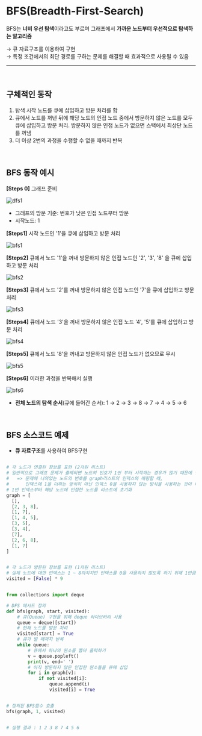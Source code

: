 


# BFS(Breadth-First-Search)

 BFS는 **너비 우선 탐색**이라고도 부르며 그래프에서 **가까운 노드부터 우선적으로 탐색하는 알고리즘**
  
 → 큐 자료구조를 이용하여 구현 <br>
 → 특정 조건에서의 최단 경로를 구하는 문제를 해결할 때 효과적으로 사용될 수 있음
 
 ***
<br>

 
## 구체적인 동작 


   1. 탐색 시작 노드를 큐에 삽입하고 방문 처리를 함
   2. 큐에서 노드를 꺼낸 뒤에 해당 노드의 인접 노드 중에서 방문하지 않은 노드를 모두 큐에 삽입하고 방문 처리.
      방문하지 않은 인접 노드가 없으면 스택에서 최상단 노드를 꺼냄
  3. 더 이상 2번의 과정을 수행할 수 없을 때까지 반복

<br>

## BFS 동작 예시
**[Steps 0]** 그래프 준비
  
![dfs1](/algorithm/resources/img/dfs1.png)

   + 그래프의 방문 기준: 번호가 낮은 인접 노드부터 방문
   + 시작노드: 1
   

**[Steps1]** 시작 노드인 '1'을 큐에 삽입하고 방문 처리

![bfs1](/algorithm/resources/img/bfs1.png)

**[Steps2]** 큐에서 노드 '1'을 꺼내 방문하지 않은 인접 노드인 '2', '3', '8' 을  큐에 삽입하고 방문 처리

![bfs2](/algorithm/resources/img/bfs2.png)

**[Steps3]** 큐에서 노드 '2'를 꺼내 방문하지 않은 인접 노드인 '7'을 큐에 삽입하고 방문 처리

![bfs3](/algorithm/resources/img/bfs3.png)

**[Steps4]** 큐에서 노드 '3'을 꺼내 방문하지 않은 인접 노드 '4', '5'를 큐에 삽입하고 방문 처리

![bfs4](/algorithm/resources/img/bfs4.png)

**[Steps5]** 큐에서 노드 '8'을 꺼내고 방문하지 않은 인접 노드가 없으므로 무시

![bfs5](/algorithm/resources/img/bfs5.png)

**[Steps6]** 이러한 과정을 반복해서 실행

![bfs6](/algorithm/resources/img/bfs6.png)

 - **전체 노드의 탐색 순서**(큐에 들어간 순서): 1 → 2 → 3 → 8 → 7 → 4 → 5 → 6

<br>

## BFS 소스코드 예제

- **큐 자료구조**를 사용하여 BFS구현

```python

# 각 노드가 연결된 정보를 표현 (2차원 리스트)
# 일반적으로 그래프 문제가 출제되면 노드의 번호가 1번 부터 시작하는 경우가 많기 때문에 인덱스 0에 대한 내용은 비워둘 것(사용 X)
#   => 문제에 나와있는 노드의 번호를 graph리스트의 인덱스와 매핑할 때, 
#      인덱스에 1을 더하는 방식이 아닌 인덱스 0을 사용하지 않는 방식을 사용하는 것이 더 직관적!
# 1번 인덱스부터 해당 노드에 인접한 노드를 리스트에 초기화
graph = [
  [], 
  [2, 3, 8], 
  [1, 7],
  [1, 4, 5],
  [3, 5],
  [3, 4],
  [7],
  [2, 6, 8],
  [1, 7]
]


# 각 노드가 방문된 정보를 표현 (1차원 리스트)
# 실제 노드에 대한 인덱스는 1 ~ 8까지지만 인덱스를 0을 사용하지 않도록 하기 위해 1만큼 더 큰 크기로 1차원 리스트를 초기화
visited = [False] * 9


from collections import deque

# DFS 메서드 정의
def bfs(graph, start, visited):
    # 큐(Queue) 구현을 위해 deque 라이브러리 사용
    queue = deque([start])
    # 현재 노드를 방문 처리
    visited[start] = True
    # 큐가 빌 때까지 반복
    while queue:
        # 큐에서 하나의 원소를 뽑아 출력하기
        v = queue.popleft()
        print(v, end=' ')
        # 아직 방문하지 않은 인접한 원소들을 큐에 삽입
        for i in graph[v]:
            if not visited[i]:
                queue.append(i)
                visited[i] = True


# 정의된 BFS함수 호출
bfs(graph, 1, visited)


# 실행 결과 : 1 2 3 8 7 4 5 6

```
             